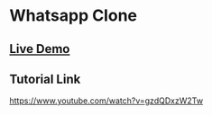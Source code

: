 # Whatsapp Clone

## [Live Demo](https://sleepy-lovelace-4fd471.netlify.app/)
## Tutorial Link
https://www.youtube.com/watch?v=gzdQDxzW2Tw

